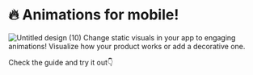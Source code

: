 # 🔥 Animations for mobile!
![Untitled design (10)](https://user-images.githubusercontent.com/120122081/236248432-a499bd6e-1919-4b95-8588-ea30e9f3db0e.gif)
Change static visuals in your app to engaging animations! Visualize how your product works or add a decorative one. 

Check the guide and try it out👇
